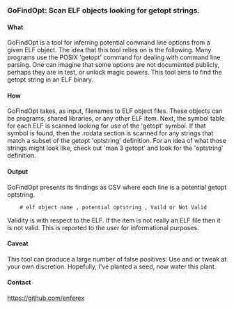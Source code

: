 ### GoFindOpt: Scan ELF objects looking for getopt strings.

#### What
GoFindOpt is a tool for inferring potential command line options from a given
ELF object.  The idea that this tool relies on is the following.  Many programs
use the POSIX 'getopt' command for dealing with command line parsing.  One can
imagine that some options are not documented publicly, perhaps they are in
test, or unlock magic powers.  This tool aims to find the getopt string in an
ELF binary.

#### How
GoFindOpt takes, as input, filenames to ELF object files. These objects can be
programs, shared libraries, or any other ELF item.  Next, the symbol table for
each ELF is scanned looking for use of the 'getopt' symbol.  If that symbol is
found, then the .rodata section is scanned for any strings that match a subset
of the getopt 'optstring' definition.  For an idea of what those strings might
look like, check out 'man 3 getopt' and look for the 'optstring' definition.

#### Output
GoFindOpt presents its findings as CSV where each line is a potential getopt
optstring.
```
    # elf object name , potential optstring , Vaild or Not Valid
```

Validity is with respect to the ELF.  If the item is not really an ELF file then
it is not valid.  This is reported to the user for informational purposes.

#### Caveat
This tool can produce a large number of false positives:  Use and or tweak at
your own discretion.  Hopefully, I've planted a seed, now water this plant.

#### Contact
https://github.com/enferex
